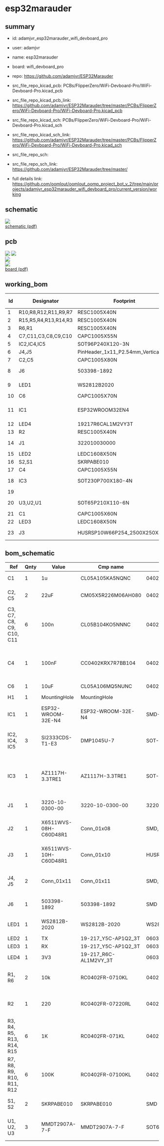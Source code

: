 # esp32marauder
 
## summary 
* id: adamjvr_esp32marauder_wifi_devboard_pro
* user: adamjvr
* name: esp32marauder
* board: wifi_devboard_pro
* repo: https://github.com/adamjvr/ESP32Marauder
* src_file_repo_kicad_pcb: PCBs/FlipperZero/WiFi-Devboard-Pro/WiFi-Devboard-Pro.kicad_pcb
* src_file_repo_kicad_pcb_link: https://github.com/adamjvr/ESP32Marauder/tree/master/PCBs/FlipperZero/WiFi-Devboard-Pro/WiFi-Devboard-Pro.kicad_pcb
* src_file_repo_kicad_sch: PCBs/FlipperZero/WiFi-Devboard-Pro/WiFi-Devboard-Pro.kicad_sch
* src_file_repo_kicad_sch_link: https://github.com/adamjvr/ESP32Marauder/tree/master/PCBs/FlipperZero/WiFi-Devboard-Pro/WiFi-Devboard-Pro.kicad_sch

* src_file_repo_sch: 
* src_file_repo_sch_link: https://github.com/adamjvr/ESP32Marauder/tree/master/
* full details link: https://github.com/oomlout/oomlout_oomp_project_bot_v_2/tree/main/projects/adamjvr_esp32marauder_wifi_devboard_pro/current_version/working  

## schematic  
![](working_schematic_600.png)  
[schematic (pdf)](working_schematic.pdf) 






















## pcb  
![](working_3d_600.png) 
![](working_3d_front_600.png)  
![](working_3d_back_600.png)  
![](working_600.png)  
[board (pdf)](working.pdf)  

## working_bom
| Id | Designator | Footprint | Quantity | Designation | Supplier and ref |  | None | 
| --- | --- | --- | --- | --- | --- | --- | --- | 
| 1 | R10,R8,R12,R11,R9,R7 | RESC1005X40N | 6 | 100K |  |  | [''] | 
| 2 | R15,R5,R4,R13,R14,R3 | RESC1005X40N | 6 | 1K |  |  | [''] | 
| 3 | R6,R1 | RESC1005X40N | 2 | 10k |  |  | [''] | 
| 4 | C7,C11,C3,C8,C9,C10 | CAPC1005X55N | 6 | 100n |  |  | [''] | 
| 5 | IC2,IC4,IC5 | SOT96P240X120-3N | 3 | DMP1045U-7 |  |  | [''] | 
| 6 | J4,J5 | PinHeader_1x11_P2.54mm_Vertical | 2 | Conn_01x11 |  |  | [''] | 
| 7 | C2,C5 | CAPC1005X80N | 2 | 22uF |  |  | [''] | 
| 8 | J6 | 503398-1892 | 1 | 503398-1892 |  |  | [''] | 
| 9 | LED1 | WS2812B2020 | 1 | WS2812B-2020 |  |  | [''] | 
| 10 | C6 | CAPC1005X70N | 1 | 10uF |  |  | [''] | 
| 11 | IC1 | ESP32WROOM32EN4 | 1 | ESP32-WROOM-32E-N4 |  |  | [''] | 
| 12 | LED4 | 19217R6CAL1M2VY3T | 1 | 3V3 |  |  | [''] | 
| 13 | R2 | RESC1005X40N | 1 | 220 |  |  | [''] | 
| 14 | J1 | 322010030000 | 1 | 3220-10-0300-00 |  |  | [''] | 
| 15 | LED2 | LEDC1608X50N | 1 | TX |  |  | [''] | 
| 16 | S2,S1 | SKRPABE010 | 2 | SKRPABE010 |  |  | [''] | 
| 17 | C4 | CAPC1005X55N | 1 | 100nF |  |  | [''] | 
| 18 | IC3 | SOT230P700X180-4N | 1 | AZ1117H-3.3TRE1 |  |  | [''] | 
| 19 |  |  | 1 |  |  |  | [''] | 
| 20 | U3,U2,U1 | SOT65P210X110-6N | 3 | MMDT2907A-7-F |  |  | [''] | 
| 21 | C1 | CAPC1005X60N | 1 | 1u |  |  | [''] | 
| 22 | LED3 | LEDC1608X50N | 1 | RX |  |  | [''] | 
| 23 | J3 | HUSRSP10W66P254_2500X250X850P | 1 | DZ254S-11-10-48 |  |  | [''] | 


## bom_schematic
| Ref | Qnty | Value | Cmp name | Footprint | Description | Vendor | DNP | 
| --- | --- | --- | --- | --- | --- | --- | --- | 
| C1 | 1 | 1u | CL05A105KA5NQNC | 0402 | Cap Ceramic 1uF 25V X5R 10% Pad SMD 0402 85C T/R |  |  | 
| C2, C5 | 2 | 22uF | CM05X5R226M06AH080 | 0402 | Multilayer Ceramic Capacitors MLCC - SMD/SMT 22UF    6.3V   20%        0402 |  |  | 
| C3, C7, C8, C9, C10, C11 | 6 | 100n | CL05B104KO5NNNC | 0402 | Samsung Electro-Mechanics CL05B104KO5NNNC 100nF Multilayer Ceramic Capacitor MLCC 16V dc +/-10% Tolerance SMD |  |  | 
| C4 | 1 | 100nF | CC0402KRX7R7BB104 | 0402 | Cap 100nF 16V 0402 SMD 10% X7R Phycomp 100nF Multilayer Ceramic Capacitor (MLCC) 16 V dc +/-10% X7R dielectric Standard max op. temp. +125C |  |  | 
| C6 | 1 | 10uF | CL05A106MQ5NUNC | 0402 | CAP CER 10UF 6.3V X5R 0402 |  |  | 
| H1 | 1 | MountingHole | MountingHole |  | Mounting Hole without connection |  |  | 
| IC1 | 1 | ESP32-WROOM-32E-N4 | ESP32-WROOM-32E-N4 | SMD-38P,18x25.5x3.1mm | RX TXRX MOD WIFI TRACE ANT SMD |  |  | 
| IC2, IC4, IC5 | 3 | SI2333CDS-T1-E3 | DMP1045U-7 | SOT-23 | P-Channel Enhancement MOSFET SOT-23 Diodes Inc DMP1045U-7 P-channel MOSFET Transistor, 5.2 A, -12 V, 3-Pin SOT23 |  |  | 
| IC3 | 1 | AZ1117H-3.3TRE1 | AZ1117H-3.3TRE1 | SOT-223-3 | 3.3V 1A Pos LDO Regulator SOT-223 DiodesZetex AZ1117H-3.3TRE1, LDO Voltage Regulator, 1A, 3.3 V 1%, maximum of 15 Vin, 3+Tab-Pin SOT-223 |  |  | 
| J1 | 1 | 3220-10-0300-00 | 3220-10-0300-00 | 322010030000 | Conn Shrouded Header (4 Sides) HDR 10 POS 1.27mm Solder ST SMD |  |  | 
| J2 | 1 | X6511WVS-08H-C60D48R1 | Conn_01x08 | SMD,P=2.54mm(äº¤é”™è„š) | Generic connector, single row, 01x08, script generated (kicad-library-utils/schlib/autogen/connector/) |  |  | 
| J3 | 1 | X6511WVS-10H-C60D48R1 | Conn_01x10 | HUSRSP10W66P254_2500X250X850P | Generic connector, single row, 01x10, script generated (kicad-library-utils/schlib/autogen/connector/) |  |  | 
| J4, J5 | 2 | Conn_01x11 | Conn_01x11 | SMD,P=2.54mm(äº¤é”™è„š) | Generic connector, single row, 01x11, script generated (kicad-library-utils/schlib/autogen/connector/) |  |  | 
| J6 | 1 | 503398-1892 | 503398-1892 | SMD | MicroSD SMT Push-Push 1.28mm height MicroSD SMT Push-Push 1.28mm height |  |  | 
| LED1 | 1 | WS2812B-2020 | WS2812B-2020 | WS2812B2020 | LED; SMD; 2020; RGB; 2x2x0.84mm; 3.75.3V; Lens: transparent; 2kHz |  |  | 
| LED2 | 1 | TX | 19-217_Y5C-AP1Q2_3T | 0603 | Standard LEDs - SMD SMD LED |  |  | 
| LED3 | 1 | RX | 19-217_Y5C-AP1Q2_3T | 0603 | Standard LEDs - SMD SMD LED |  |  | 
| LED4 | 1 | 3V3 | 19-217_R6C-AL1M2VY_3T | 0603 | LED Uni-Color Brilliant Red 632nm T/R |  |  | 
| R1, R6 | 2 | 10k | RC0402FR-0710KL | 0402 | YAGEO (PHYCOMP) - RC0402FR-0710KL. - RES, THICK FILM, 10K, 1%, 0.0625W, 0402 |  |  | 
| R2 | 1 | 220 | RC0402FR-07220RL | 0402 | YAGEO (PHYCOMP) - RC0402FR-07220RL - RES, THICK FILM, 220R, 1%, 0.063W, 0402 |  |  | 
| R3, R4, R5, R13, R14, R15 | 6 | 1K | RC0402FR-071KL | 0402 | GENERAL PURPOSE CHIP RESISTORS |  |  | 
| R7, R8, R9, R10, R11, R12 | 6 | 100K | RC0402FR-07100KL | 0402 | GENERAL PURPOSE CHIP RESISTORS |  |  | 
| S1, S2 | 2 | SKRPABE010 | SKRPABE010 | SMD | Switch Tactile N.O. SPST Button J-Bend 0.05A 16VDC 1.57N SMD Automotive T/R |  |  | 
| U1, U2, U3 | 3 | MMDT2907A-7-F | MMDT2907A-7-F | SOT65P210X110-6N | Diodes Inc MMDT2907A-7-F Dual PNP Bipolar Transistor, -600 mA, -60 V, 6-Pin SOT-363 |  |  | 



